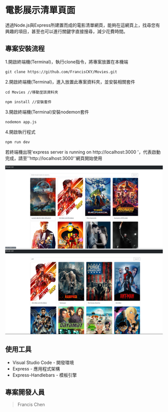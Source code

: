 # 電影展示清單頁面
透過Node.js與Express所建置而成的電影清單網頁，能夠在這網頁上，找尋您有興趣的項目，甚至也可以進行關鍵字直接搜尋，減少花費時間。

## 專案安裝流程
1.開啟終端機(Terminal)，執行clone指令，將專案放置在本機端
```
git clone https://github.com/FrancisCKY/Movies.git
```
2.開啟終端機(Terminal)，進入放置此專案資料夾，並安裝相關套件
```
cd Movies //移動至該資料夾
```
```
npm install //安裝套件
```
3.開啟終端機(Terminal)安裝nodemon套件
```
nodemon app.js
```
4.開啟執行程式
```
npm run dev
```
若終端機出現'express server is running on http://localhost:3000
'，代表啟動完成，請至''http://localhost:3000''網頁開始使用

![Movies](./img/movies.png)
![Search_results](./img/search_result.png)

## 使用工具
- Visual Studio Code - 開發環境
- Express - 應用程式架構
- Express-Handlebars - 模板引擎
  
## 專案開發人員
> Francis Chen